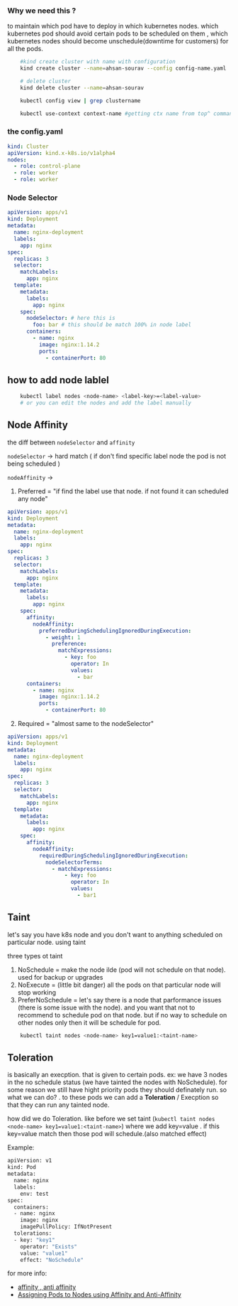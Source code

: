 ### Why we need this ?

to maintain which pod have to deploy in which kubernetes nodes. which kubernetes pod should avoid certain pods to be scheduled on them , which kubernetes nodes should become unschedule(downtime for customers) for all the pods.

```sh
    #kind create cluster with name with configuration
    kind create cluster --name=ahsan-sourav --config config-name.yaml

    # delete cluster
    kind delete cluster --name=ahsan-sourav

    kubectl config view | grep clustername

    kubectl use-context context-name #getting ctx name from top^ command
```

### the config.yaml

```yaml
kind: Cluster
apiVersion: kind.x-k8s.io/v1alpha4
nodes:
  - role: control-plane
  - role: worker
  - role: worker
```

### Node Selector

```yaml
apiVersion: apps/v1
kind: Deployment
metadata:
  name: nginx-deployment
  labels:
    app: nginx
spec:
  replicas: 3
  selector:
    matchLabels:
      app: nginx
  template:
    metadata:
      labels:
        app: nginx
    spec:
      nodeSelector: # here this is
        foo: bar # this should be match 100% in node label
      containers:
        - name: nginx
          image: nginx:1.14.2
          ports:
            - containerPort: 80
```

## how to add node lablel

```sh
    kubectl label nodes <node-name> <label-key>=<label-value>
    # or you can edit the nodes and add the label manually
```

## Node Affinity

the diff between `nodeSelector` and `affinity`

`nodeSelector` -> hard match ( if don't find specific label node the pod is not being scheduled )

`nodeAffinity` ->

1. Preferred = "if find the label use that node. if not found it can scheduled any node"

```yaml
apiVersion: apps/v1
kind: Deployment
metadata:
  name: nginx-deployment
  labels:
    app: nginx
spec:
  replicas: 3
  selector:
    matchLabels:
      app: nginx
  template:
    metadata:
      labels:
        app: nginx
    spec:
      affinity:
        nodeAffinity:
          preferredDuringSchedulingIgnoredDuringExecution:
            - weight: 1
              preference:
                matchExpressions:
                  - key: foo
                    operator: In
                    values:
                      - bar
      containers:
        - name: nginx
          image: nginx:1.14.2
          ports:
            - containerPort: 80
```

2. Required = "almost same to the nodeSelector"

```yaml
apiVersion: apps/v1
kind: Deployment
metadata:
  name: nginx-deployment
  labels:
    app: nginx
spec:
  replicas: 3
  selector:
    matchLabels:
      app: nginx
  template:
    metadata:
      labels:
        app: nginx
    spec:
      affinity:
        nodeAffinity:
          requiredDuringSchedulingIgnoredDuringExecution:
            nodeSelectorTerms:
              - matchExpressions:
                  - key: foo
                    operator: In
                    values:
                      - bar1
```

## Taint

let's say you have k8s node and you don't want to anything scheduled on particular node. using taint

three types ot taint

1. NoSchedule = make the node ilde (pod will not schedule on that node). used for backup or upgrades
2. NoExecute = (little bit danger) all the pods on that particular node will stop working
3. PreferNoSchedule = let's say there is a node that parformance issues (there is some issue with the node). and you want that not to recommend to schedule pod on that node. but if no way to schedule on other nodes only then it will be schedule for pod.

```sh
    kubectl taint nodes <node-name> key1=value1:<taint-name>
```

## Toleration

is basically an execption. that is given to certain pods. ex: we have 3 nodes in the no schedule status (we have tainted the nodes with NoSchedule). for some reason we still have hight priority pods they should definately run. so what we can do? . to these pods we can add a <b>Toleration</b> / Execption so that they can run any tainted node.

how did we do Toleration. like before we set taint (`kubectl taint nodes <node-name> key1=value1:<taint-name>`) where we add key=value . if this key=value match then those pod will schedule.(also matched effect)

Example:

```sh
apiVersion: v1
kind: Pod
metadata:
  name: nginx
  labels:
    env: test
spec:
  containers:
  - name: nginx
    image: nginx
    imagePullPolicy: IfNotPresent
  tolerations:
  - key: "key1"
    operator: "Exists"
    value: "value1"
    effect: "NoSchedule"


```

for more info:

- [affinity , anti affinity](https://kubernetes.io/docs/concepts/scheduling-eviction/assign-pod-node/)
- [Assigning Pods to Nodes using Affinity and Anti-Affinity](https://pushkar-sre.medium.com/assigning-pods-to-nodes-using-affinity-and-anti-affinity-df18377244b9)
